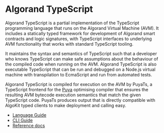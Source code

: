 # Algorand TypeScript

Algorand TypeScript is a partial implementation of the TypeScript programming language that runs on the Algorand Virtual Machine (AVM). It includes a statically typed framework for development of Algorand smart contracts and logic signatures, with TypeScript interfaces to underlying AVM functionality that works with standard TypeScript tooling.

It maintains the syntax and semantics of TypeScript such that a developer who knows TypeScript can make safe assumptions
about the behaviour of the compiled code when running on the AVM. Algorand TypeScript is also executable TypeScript that can be run
and debugged on a Node.js virtual machine with transpilation to EcmaScript and run from automated tests.

Algorand TypeScript is compiled for execution on the AVM by PuyaTs, a TypeScript frontend for the [Puya](https://github.com/algorandfoundation/puya) optimising compiler that ensures the resulting AVM bytecode execution semantics that match the given TypeScript code. PuyaTs produces output that is directly compatible with AlgoKit typed clients to make deployment and calling easy.

- [Language Guide](./language-guide.md)
- [CLI Guide](./cli.md)
- [Reference docs](./reference.md)
